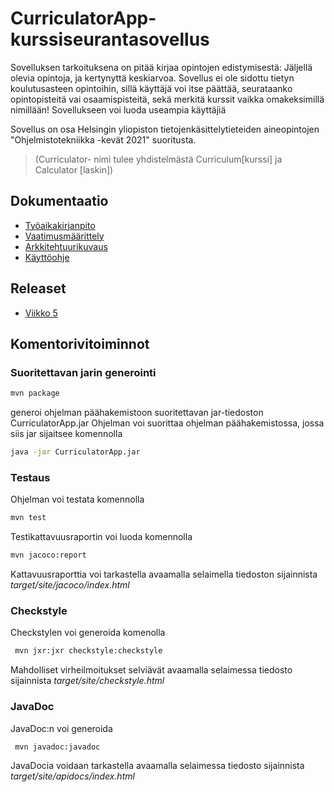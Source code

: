 # CurriculatorApp- kurssiseurantasovellus

Sovelluksen tarkoituksena on pitää kirjaa opintojen edistymisestä:
Jäljellä olevia opintoja, ja kertynyttä keskiarvoa.
Sovellus ei ole sidottu tietyn koulutusasteen opintoihin, sillä käyttäjä voi itse päättää, seurataanko
opintopisteitä vai osaamispisteitä, sekä merkitä kurssit vaikka omakeksimillä nimillään!
Sovellukseen voi luoda useampia käyttäjiä

Sovellus on osa Helsingin yliopiston tietojenkäsittelytieteiden aineopintojen "Ohjelmistotekniikka -kevät 2021" suoritusta.

>(Curriculator- nimi tulee yhdistelmästä Curriculum[kurssi] ja Calculator [laskin])

## Dokumentaatio

 - [Työaikakirjanpito](https://github.com/nothros/ot-harjoitustyo/blob/master/CurriculatorApp/dokumentaatio/tyoaika.md)
 - [Vaatimusmäärittely](https://github.com/nothros/ot-harjoitustyo/blob/master/CurriculatorApp/dokumentaatio/vaatimusmaarittely.md)
 - [Arkkitehtuurikuvaus](https://github.com/nothros/ot-harjoitustyo/blob/master/CurriculatorApp/dokumentaatio/arkkitehtuuri.md)
 - [Käyttöohje](https://github.com/nothros/ot-harjoitustyo/blob/master/CurriculatorApp/dokumentaatio/kayttoohje.md)

## Releaset
 - [Viikko 5](https://github.com/nothros/ot-harjoitustyo/releases/tag/viikko5)


## Komentorivitoiminnot

### Suoritettavan jarin generointi
```sh
mvn package
```
generoi ohjelman päähakemistoon suoritettavan jar-tiedoston CurriculatorApp.jar
Ohjelman voi suorittaa ohjelman päähakemistossa, jossa siis jar sijaitsee komennolla
```sh
java -jar CurriculatorApp.jar

```

### Testaus
Ohjelman voi testata komennolla
```sh
mvn test
```
Testikattavuusraportin voi luoda komennolla
```sh
mvn jacoco:report
```
Kattavuusraporttia voi tarkastella avaamalla selaimella tiedoston sijainnista *target/site/jacoco/index.html*


### Checkstyle
Checkstylen voi generoida komenolla 
```sh
 mvn jxr:jxr checkstyle:checkstyle
```
Mahdolliset virheilmoitukset selviävät avaamalla selaimessa tiedosto sijainnista *target/site/checkstyle.html*

### JavaDoc
JavaDoc:n voi generoida
```sh
 mvn javadoc:javadoc
```
JavaDocia voidaan tarkastella avaamalla selaimessa tiedosto sijainnista *target/site/apidocs/index.html*






